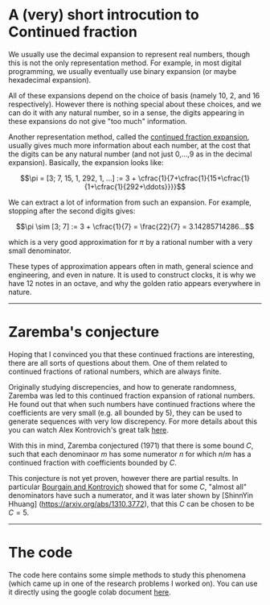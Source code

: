 # A (very) short introcution to Continued fraction 

We usually use the decimal expansion to represent real numbers, though this is not the only representation method. For example, in most digital programming, we usually eventually use binary expansion (or maybe hexadecimal expansion).

All of these expansions depend on the choice of basis (namely 10, 2, and 16 respectively). However there is nothing special about these choices, and we can do it with any natural number, so in a sense, the digits appearing in these expansions do not give "too much" information.

Another representation method, called the [continued fraction expansion](https://en.wikipedia.org/wiki/Continued_fraction), usually gives much more information about each number, at the cost that the digits can be any natural number (and not just 0,...,9 as in the decimal expansion).
Basically, the expansion looks like:

$$\pi = [3; 7, 15, 1, 292, 1, ...] := 3 + \cfrac{1}{7+\cfrac{1}{15+\cfrac{1}{1+\cfrac{1}{292+\ddots}}}}$$

We can extract a lot of information from such an expansion. For example, stopping after the second digits gives:

$$\pi \sim [3; 7] := 3 + \cfrac{1}{7} = \frac{22}{7} = 3.14285714286...$$

which is a very good approximation for $\pi$ by a rational number with a very small denominator.

These types of approximation appears often in math, general science and engineering, and even in nature. It is used to construct clocks, it is why we have 12 notes in an octave, and why the golden ratio appears everywhere in nature.

---

# Zaremba's conjecture

Hoping that I convinced you that these continued fractions are interesting, there are all sorts of questions about them. One of them related to continued fractions of rational numbers, which are always finite. 

Originally studying discrepencies, and how to generate randomness, Zaremba was led to this continued fraction expansion of rational numbers. He found out that when such numbers have continued fractions where the coefficients are very small (e.g. all bounded by 5), they can be used to generate sequences with very low discrepency.
For more details about this you can watch Alex Kontrovich's great talk [here](https://www.youtube.com/watch?v=1-wenIzupFU&ab_channel=InstituteforAdvancedStudy).

With this in mind, Zaremba conjectured (1971) that there is some bound $C$, such that each denominaor $m$ has some numerator $n$ for which $n/m$ has a continued fraction with coefficients bounded by $C$.

This conjecture is not yet proven, however there are partial results. In particular [Bourgain and Kontrovich](https://arxiv.org/abs/1107.3776) showed that for some $C$, "almost all" denominators have such a numerator, and it was later shown by [ShinnYin Hhuang] (https://arxiv.org/abs/1310.3772), that this $C$ can be chosen to be $C=5$.

---

# The code

The code here contains some simple methods to study this phenomena (which came up in one of the research problems I worked on). You can use it directly using the google colab document [here](https://colab.research.google.com/drive/1TVvUvjRyrIaBGCmS4ss5wV8abFo39PvD#scrollTo=362pOsGrjWEu).
